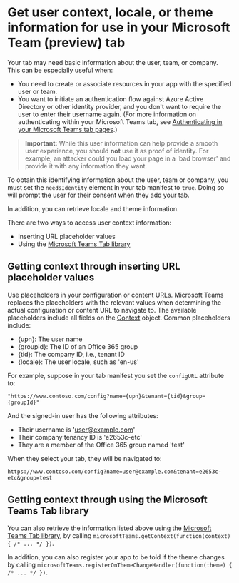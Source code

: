 ﻿# Get user context, locale, or theme information for use in your Microsoft Team (preview) tab

Your tab may need basic information about the user, team, or company. This can be especially useful when:

* You need to create or associate resources in your app with the specified user or team.
* You want to initiate an authentication flow against Azure Active Directory or other identity provider, and you don't want to require the user to enter their username again. (For more information on authenticating within your Microsoft Teams tab, see [Authenticating in your Microsoft Teams tab pages](auth.md).)

>**Important:** While this user information can help provide a smooth user experience, you should **not** use it as proof of identity. For example, an attacker could you load your page in a 'bad browser' and provide it with any information they want.

To obtain this identifying information about the user, team or company, you must set the `needsIdentity` element in your tab manifest to `true`. Doing so will prompt the user for their consent when they add your tab.  

In addition, you can retrieve locale and theme information.

There are two ways to access user context information:

* Inserting URL placeholder values
* Using the [Microsoft Teams Tab library](jslibrary.md)

## Getting context through inserting URL placeholder values

Use placeholders in your configuration or content URLs. Microsoft Teams replaces the placeholders with the relevant values when determining the actual configuration or content URL to navigate to. The available placeholders include all fields on the [Context](jslibrary.md#Context) object. Common placeholders include:

* {upn}: The user name
* {groupId}: The ID of an Office 365 group
* {tid}: The company ID, i.e., tenant ID
* {locale}: The user locale, such as 'en-us'

For example, suppose in your tab manifest you set the `configURL` attribute to:

`"https://www.contoso.com/config?name={upn}&tenant={tid}&group={groupId}"`

And the signed-in user has the following attributes:

* Their username is 'user@example.com'
* Their company tenancy ID is 'e2653c-etc'
* They are a member of the Office 365 group named 'test' 

When they select your tab, they will be navigated to:

`https://www.contoso.com/config?name=user@example.com&tenant=e2653c-etc&group=test`


## Getting context through using the Microsoft Teams Tab library

You can also retrieve the information listed above using the [Microsoft Teams Tab library](jslibrary.md), by calling `microsoftTeams.getContext(function(context) { /* ... */ })`.

In addition, you can also register your app to be told if the theme changes by calling `microsoftTeams.registerOnThemeChangeHandler(function(theme) { /* ... */ })`.
